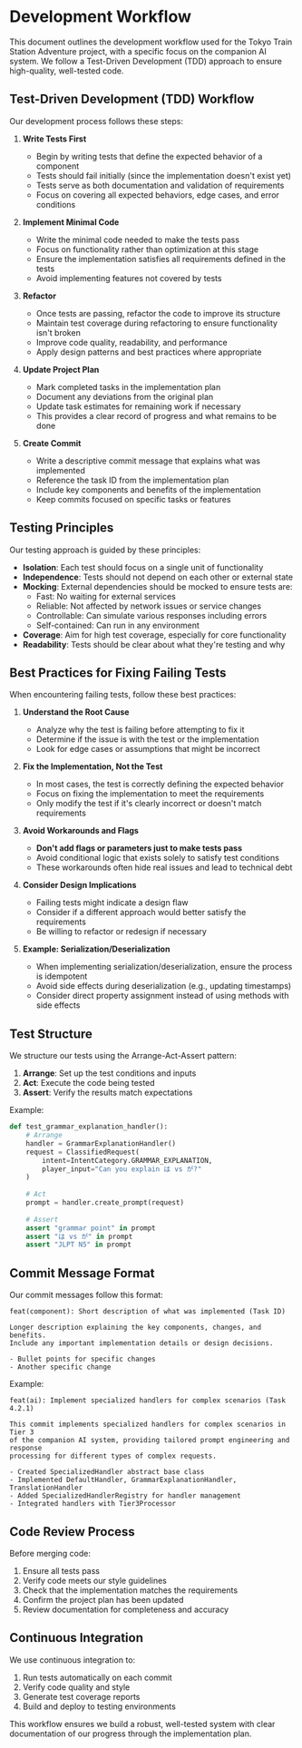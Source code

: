 # Development Workflow

This document outlines the development workflow used for the Tokyo Train Station Adventure project, with a specific focus on the companion AI system. We follow a Test-Driven Development (TDD) approach to ensure high-quality, well-tested code.

## Test-Driven Development (TDD) Workflow

Our development process follows these steps:

1. **Write Tests First**
   - Begin by writing tests that define the expected behavior of a component
   - Tests should fail initially (since the implementation doesn't exist yet)
   - Tests serve as both documentation and validation of requirements
   - Focus on covering all expected behaviors, edge cases, and error conditions

2. **Implement Minimal Code**
   - Write the minimal code needed to make the tests pass
   - Focus on functionality rather than optimization at this stage
   - Ensure the implementation satisfies all requirements defined in the tests
   - Avoid implementing features not covered by tests

3. **Refactor**
   - Once tests are passing, refactor the code to improve its structure
   - Maintain test coverage during refactoring to ensure functionality isn't broken
   - Improve code quality, readability, and performance
   - Apply design patterns and best practices where appropriate

4. **Update Project Plan**
   - Mark completed tasks in the implementation plan
   - Document any deviations from the original plan
   - Update task estimates for remaining work if necessary
   - This provides a clear record of progress and what remains to be done

5. **Create Commit**
   - Write a descriptive commit message that explains what was implemented
   - Reference the task ID from the implementation plan
   - Include key components and benefits of the implementation
   - Keep commits focused on specific tasks or features

## Testing Principles

Our testing approach is guided by these principles:

- **Isolation**: Each test should focus on a single unit of functionality
- **Independence**: Tests should not depend on each other or external state
- **Mocking**: External dependencies should be mocked to ensure tests are:
  - Fast: No waiting for external services
  - Reliable: Not affected by network issues or service changes
  - Controllable: Can simulate various responses including errors
  - Self-contained: Can run in any environment
- **Coverage**: Aim for high test coverage, especially for core functionality
- **Readability**: Tests should be clear about what they're testing and why

## Best Practices for Fixing Failing Tests

When encountering failing tests, follow these best practices:

1. **Understand the Root Cause**
   - Analyze why the test is failing before attempting to fix it
   - Determine if the issue is with the test or the implementation
   - Look for edge cases or assumptions that might be incorrect

2. **Fix the Implementation, Not the Test**
   - In most cases, the test is correctly defining the expected behavior
   - Focus on fixing the implementation to meet the requirements
   - Only modify the test if it's clearly incorrect or doesn't match requirements

3. **Avoid Workarounds and Flags**
   - **Don't add flags or parameters just to make tests pass**
   - Avoid conditional logic that exists solely to satisfy test conditions
   - These workarounds often hide real issues and lead to technical debt

4. **Consider Design Implications**
   - Failing tests might indicate a design flaw
   - Consider if a different approach would better satisfy the requirements
   - Be willing to refactor or redesign if necessary

5. **Example: Serialization/Deserialization**
   - When implementing serialization/deserialization, ensure the process is idempotent
   - Avoid side effects during deserialization (e.g., updating timestamps)
   - Consider direct property assignment instead of using methods with side effects

## Test Structure

We structure our tests using the Arrange-Act-Assert pattern:

1. **Arrange**: Set up the test conditions and inputs
2. **Act**: Execute the code being tested
3. **Assert**: Verify the results match expectations

Example:
```python
def test_grammar_explanation_handler():
    # Arrange
    handler = GrammarExplanationHandler()
    request = ClassifiedRequest(
        intent=IntentCategory.GRAMMAR_EXPLANATION,
        player_input="Can you explain は vs が?"
    )
    
    # Act
    prompt = handler.create_prompt(request)
    
    # Assert
    assert "grammar point" in prompt
    assert "は vs が" in prompt
    assert "JLPT N5" in prompt
```

## Commit Message Format

Our commit messages follow this format:

```
feat(component): Short description of what was implemented (Task ID)

Longer description explaining the key components, changes, and benefits.
Include any important implementation details or design decisions.

- Bullet points for specific changes
- Another specific change
```

Example:
```
feat(ai): Implement specialized handlers for complex scenarios (Task 4.2.1)

This commit implements specialized handlers for complex scenarios in Tier 3 
of the companion AI system, providing tailored prompt engineering and response 
processing for different types of complex requests.

- Created SpecializedHandler abstract base class
- Implemented DefaultHandler, GrammarExplanationHandler, TranslationHandler
- Added SpecializedHandlerRegistry for handler management
- Integrated handlers with Tier3Processor
```

## Code Review Process

Before merging code:

1. Ensure all tests pass
2. Verify code meets our style guidelines
3. Check that the implementation matches the requirements
4. Confirm the project plan has been updated
5. Review documentation for completeness and accuracy

## Continuous Integration

We use continuous integration to:

1. Run tests automatically on each commit
2. Verify code quality and style
3. Generate test coverage reports
4. Build and deploy to testing environments

This workflow ensures we build a robust, well-tested system with clear documentation of our progress through the implementation plan. 